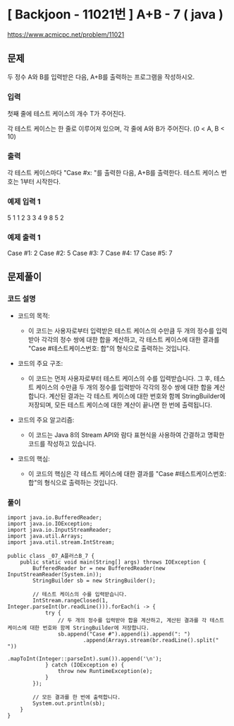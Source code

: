 # \[ Backjoon - 11021번 \] A+B - 7 ( java )
https://www.acmicpc.net/problem/11021
## 문제

두 정수 A와 B를 입력받은 다음, A+B를 출력하는 프로그램을 작성하시오.

### 입력

첫째 줄에 테스트 케이스의 개수 T가 주어진다.

각 테스트 케이스는 한 줄로 이루어져 있으며, 각 줄에 A와 B가 주어진다. (0 < A, B < 10)

### 출력
각 테스트 케이스마다 "Case #x: "를 출력한 다음, A+B를 출력한다. 테스트 케이스 번호는 1부터 시작한다.

### 예제 입력 1 
5
1 1
2 3
3 4
9 8
5 2

### 예제 출력 1 
Case #1: 2
Case #2: 5
Case #3: 7
Case #4: 17
Case #5: 7

## 문제풀이
### 코드 설명
- 코드의 목적:
    
    - 이 코드는 사용자로부터 입력받은 테스트 케이스의 수만큼 두 개의 정수를 입력받아 각각의 정수 쌍에 대한 합을 계산하고, 각 테스트 케이스에 대한 결과를 "Case #테스트케이스번호: 합"의 형식으로 출력하는 것입니다.
- 코드의 주요 구조:
    
    - 이 코드는 먼저 사용자로부터 테스트 케이스의 수를 입력받습니다. 그 후, 테스트 케이스의 수만큼 두 개의 정수를 입력받아 각각의 정수 쌍에 대한 합을 계산합니다. 계산된 결과는 각 테스트 케이스에 대한 번호와 함께 StringBuilder에 저장되며, 모든 테스트 케이스에 대한 계산이 끝나면 한 번에 출력됩니다.
- 코드의 주요 알고리즘:
    
    - 이 코드는 Java 8의 Stream API와 람다 표현식을 사용하여 간결하고 명확한 코드를 작성하고 있습니다.
- 코드의 핵심:
    
    - 이 코드의 핵심은 각 테스트 케이스에 대한 결과를 "Case #테스트케이스번호: 합"의 형식으로 출력하는 것입니다.

### 풀이

```
import java.io.BufferedReader;  
import java.io.IOException;  
import java.io.InputStreamReader;  
import java.util.Arrays;  
import java.util.stream.IntStream;  
  
public class _07_A플러스B_7 {  
    public static void main(String[] args) throws IOException {  
        BufferedReader br = new BufferedReader(new InputStreamReader(System.in));  
        StringBuilder sb = new StringBuilder();  
  
        // 테스트 케이스의 수를 입력받습니다.  
        IntStream.rangeClosed(1, Integer.parseInt(br.readLine())).forEach(i -> {  
            try {  
                // 두 개의 정수를 입력받아 합을 계산하고, 계산된 결과를 각 테스트 케이스에 대한 번호와 함께 StringBuilder에 저장합니다.  
                sb.append("Case #").append(i).append(": ")  
                        .append(Arrays.stream(br.readLine().split(" "))  
                                .mapToInt(Integer::parseInt).sum()).append('\n');  
            } catch (IOException e) {  
                throw new RuntimeException(e);  
            }  
        });  
  
        // 모든 결과를 한 번에 출력합니다.  
        System.out.println(sb);  
    }  
}
```

